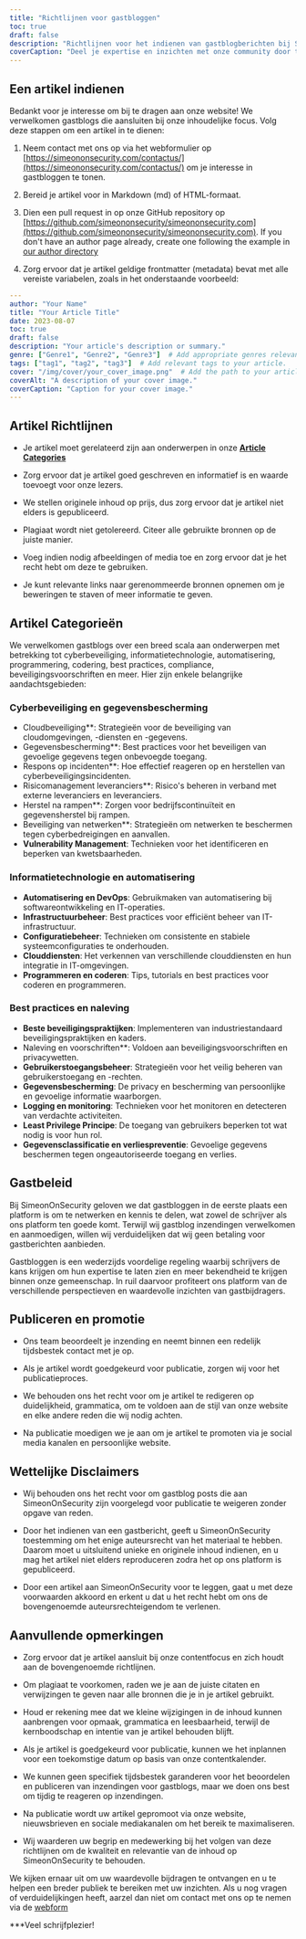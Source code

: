 ```yaml
---
title: "Richtlijnen voor gastbloggen"
toc: true
draft: false
description: "Richtlijnen voor het indienen van gastblogberichten bij SimeonOnSecurity."
coverCaption: "Deel je expertise en inzichten met onze community door te gastbloggen."
---
```



## Een artikel indienen

Bedankt voor je interesse om bij te dragen aan onze website! We verwelkomen gastblogs die aansluiten bij onze inhoudelijke focus. Volg deze stappen om een artikel in te dienen:

1. Neem contact met ons op via het webformulier op [https://simeononsecurity.com/contactus/](https://simeononsecurity.com/contactus/) om je interesse in gastbloggen te tonen.

2. Bereid je artikel voor in Markdown (md) of HTML-formaat.

3. Dien een pull request in op onze GitHub repository op [https://github.com/simeononsecurity/simeononsecurity.com](https://github.com/simeononsecurity/simeononsecurity.com). If you don't have an author page already, create one following the example in [our author directory](https://github.com/simeononsecurity/simeononsecurity.com/tree/master/content/authors)

4. Zorg ervoor dat je artikel geldige frontmatter (metadata) bevat met alle vereiste variabelen, zoals in het onderstaande voorbeeld:

```yaml
---
author: "Your Name"
title: "Your Article Title"
date: 2023-08-07
toc: true
draft: false
description: "Your article's description or summary."
genre: ["Genre1", "Genre2", "Genre3"]  # Add appropriate genres relevant to your article.
tags: ["tag1", "tag2", "tag3"]  # Add relevant tags to your article.
cover: "/img/cover/your_cover_image.png"  # Add the path to your article's cover image. Must be in png format.
coverAlt: "A description of your cover image."
coverCaption: "Caption for your cover image."
---
```

## Artikel Richtlijnen

- Je artikel moet gerelateerd zijn aan onderwerpen in onze [**Article Categories**](/guest-posts/#article-categories)

- Zorg ervoor dat je artikel goed geschreven en informatief is en waarde toevoegt voor onze lezers.

- We stellen originele inhoud op prijs, dus zorg ervoor dat je artikel niet elders is gepubliceerd.

- Plagiaat wordt niet getolereerd. Citeer alle gebruikte bronnen op de juiste manier.

- Voeg indien nodig afbeeldingen of media toe en zorg ervoor dat je het recht hebt om deze te gebruiken.

- Je kunt relevante links naar gerenommeerde bronnen opnemen om je beweringen te staven of meer informatie te geven.


## Artikel Categorieën

We verwelkomen gastblogs over een breed scala aan onderwerpen met betrekking tot cyberbeveiliging, informatietechnologie, automatisering, programmering, codering, best practices, compliance, beveiligingsvoorschriften en meer. Hier zijn enkele belangrijke aandachtsgebieden:

### Cyberbeveiliging en gegevensbescherming

- Cloudbeveiliging**: Strategieën voor de beveiliging van cloudomgevingen, -diensten en -gegevens.
- Gegevensbescherming**: Best practices voor het beveiligen van gevoelige gegevens tegen onbevoegde toegang.
- Respons op incidenten**: Hoe effectief reageren op en herstellen van cyberbeveiligingsincidenten.
- Risicomanagement leveranciers**: Risico's beheren in verband met externe leveranciers en leveranciers.
- Herstel na rampen**: Zorgen voor bedrijfscontinuïteit en gegevensherstel bij rampen.
- Beveiliging van netwerken**: Strategieën om netwerken te beschermen tegen cyberbedreigingen en aanvallen.
- **Vulnerability Management**: Technieken voor het identificeren en beperken van kwetsbaarheden.

### Informatietechnologie en automatisering

- **Automatisering en DevOps**: Gebruikmaken van automatisering bij softwareontwikkeling en IT-operaties.
- **Infrastructuurbeheer**: Best practices voor efficiënt beheer van IT-infrastructuur.
- **Configuratiebeheer**: Technieken om consistente en stabiele systeemconfiguraties te onderhouden.
- **Clouddiensten**: Het verkennen van verschillende clouddiensten en hun integratie in IT-omgevingen.
- **Programmeren en coderen**: Tips, tutorials en best practices voor coderen en programmeren.

### Best practices en naleving

- **Beste beveiligingspraktijken**: Implementeren van industriestandaard beveiligingspraktijken en kaders.
- Naleving en voorschriften**: Voldoen aan beveiligingsvoorschriften en privacywetten.
- **Gebruikerstoegangsbeheer**: Strategieën voor het veilig beheren van gebruikerstoegang en -rechten.
- **Gegevensbescherming**: De privacy en bescherming van persoonlijke en gevoelige informatie waarborgen.
- **Logging en monitoring**: Technieken voor het monitoren en detecteren van verdachte activiteiten.
- **Least Privilege Principe**: De toegang van gebruikers beperken tot wat nodig is voor hun rol.
- **Gegevensclassificatie en verliespreventie**: Gevoelige gegevens beschermen tegen ongeautoriseerde toegang en verlies.

## Gastbeleid

Bij SimeonOnSecurity geloven we dat gastbloggen in de eerste plaats een platform is om te netwerken en kennis te delen, wat zowel de schrijver als ons platform ten goede komt. Terwijl wij gastblog inzendingen verwelkomen en aanmoedigen, willen wij verduidelijken dat wij geen betaling voor gastberichten aanbieden.

Gastbloggen is een wederzijds voordelige regeling waarbij schrijvers de kans krijgen om hun expertise te laten zien en meer bekendheid te krijgen binnen onze gemeenschap. In ruil daarvoor profiteert ons platform van de verschillende perspectieven en waardevolle inzichten van gastbijdragers.

## Publiceren en promotie

- Ons team beoordeelt je inzending en neemt binnen een redelijk tijdsbestek contact met je op.

- Als je artikel wordt goedgekeurd voor publicatie, zorgen wij voor het publicatieproces.

- We behouden ons het recht voor om je artikel te redigeren op duidelijkheid, grammatica, om te voldoen aan de stijl van onze website en elke andere reden die wij nodig achten.

- Na publicatie moedigen we je aan om je artikel te promoten via je social media kanalen en persoonlijke website.

## Wettelijke Disclaimers

- Wij behouden ons het recht voor om gastblog posts die aan SimeonOnSecurity zijn voorgelegd voor publicatie te weigeren zonder opgave van reden.

- Door het indienen van een gastbericht, geeft u SimeonOnSecurity toestemming om het enige auteursrecht van het materiaal te hebben. Daarom moet u uitsluitend unieke en originele inhoud indienen, en u mag het artikel niet elders reproduceren zodra het op ons platform is gepubliceerd.

- Door een artikel aan SimeonOnSecurity voor te leggen, gaat u met deze voorwaarden akkoord en erkent u dat u het recht hebt om ons de bovengenoemde auteursrechteigendom te verlenen.

## Aanvullende opmerkingen

- Zorg ervoor dat je artikel aansluit bij onze contentfocus en zich houdt aan de bovengenoemde richtlijnen.

- Om plagiaat te voorkomen, raden we je aan de juiste citaten en verwijzingen te geven naar alle bronnen die je in je artikel gebruikt.

- Houd er rekening mee dat we kleine wijzigingen in de inhoud kunnen aanbrengen voor opmaak, grammatica en leesbaarheid, terwijl de kernboodschap en intentie van je artikel behouden blijft.

- Als je artikel is goedgekeurd voor publicatie, kunnen we het inplannen voor een toekomstige datum op basis van onze contentkalender.

- We kunnen geen specifiek tijdsbestek garanderen voor het beoordelen en publiceren van inzendingen voor gastblogs, maar we doen ons best om tijdig te reageren op inzendingen.

- Na publicatie wordt uw artikel gepromoot via onze website, nieuwsbrieven en sociale mediakanalen om het bereik te maximaliseren.

- Wij waarderen uw begrip en medewerking bij het volgen van deze richtlijnen om de kwaliteit en relevantie van de inhoud op SimeonOnSecurity te behouden.

We kijken ernaar uit om uw waardevolle bijdragen te ontvangen en u te helpen een breder publiek te bereiken met uw inzichten. Als u nog vragen of verduidelijkingen heeft, aarzel dan niet om contact met ons op te nemen via de [webform](https://simeononsecurity.com/contactus/)

***Veel schrijfplezier!

